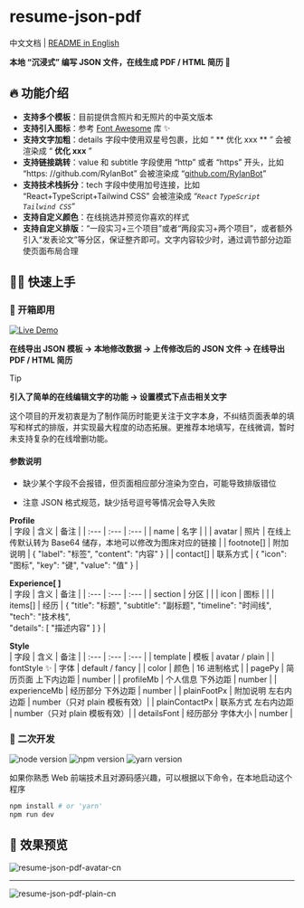 # resume-json-pdf

中文文档 | [README in English](./README-EN.md)

**本地 “沉浸式” 编写 JSON 文件，在线生成 PDF / HTML 简历 📄**

## 🔥 功能介绍

- **支持多个模板**：目前提供含照片和无照片的中英文版本
- **支持引入图标**：参考 [Font Awesome](https://fontawesome.com/icons) 库 ✨
- **支持文字加粗**：details 字段中使用双星号包裹，比如 “ ** 优化 xxx ** ” 会被渲染成 “ **优化 xxx** ”
- **支持链接跳转**：value 和 subtitle 字段使用 “http” 或者 “https” 开头，比如 “https: \//github.com/RylanBot” 会被渲染成 “[github.com/RylanBot](https://github.com/RylanBot)”
- **支持技术栈拆分**：tech 字段中使用加号连接，比如 “React+TypeScript+Tailwind CSS” 会被渲染成 “_`React` `TypeScript` `Tailwind CSS`_”
- **支持自定义颜色**：在线挑选并预览你喜欢的样式
- **支持自定义排版**：“一段实习+三个项目”或者“两段实习+两个项目”，或者额外引入“发表论文”等分区，保证整齐即可。文字内容较少时，通过调节部分边距使页面布局合理

## 🧙🏻 快速上手

### 🔮 开箱即用

[![Live Demo](https://img.shields.io/badge/Live%20Demo-点击查看-lightseagreen?style=for-the-badge&logo=vercel)](https://project.resume-json-pdf.rylan.cn/)

**在线导出 JSON 模板 → 本地修改数据 → 上传修改后的 JSON 文件 → 在线导出 PDF / HTML 简历**  

> [!Tip]  
> **引入了简单的在线编辑文字的功能 → 设置模式下点击相关文字**  

这个项目的开发初衷是为了制作简历时能更关注于文字本身，不纠结页面表单的填写和样式的排版，并实现最大程度的动态拓展。更推荐本地填写，在线微调，暂时未支持复杂的在线增删功能。

#### 参数说明

- 缺少某个字段不会报错，但页面相应部分渲染为空白，可能导致排版错位

- 注意 JSON 格式规范，缺少括号逗号等情况会导入失败

**Profile**  
| 字段 | 含义 | 备注 |
| :--- | :--- | :--- |
| name | 名字 | |
| avatar | 照片 | 在线上传默认转为 Base64 储存，本地可以修改为图床对应的链接 |
| footnote[] | 附加说明 | { "label": "标签", "content": "内容" } |
| contact[] | 联系方式 | { "icon": "图标", "key": "键", "value": "值" } |

**Experience[ ]**  
| 字段 | 含义 | 备注 |
| :--- | :--- | :--- |
| section | 分区 | |
| icon | 图标 | |
| items[] | 经历 | { "title": "标题", "subtitle": "副标题", "timeline": "时间线", "tech": "技术栈", <br> "details": [ "描述内容" ] } |

**Style**  
| 字段 | 含义 | 备注 |
| :--- | :--- | :--- |
| template | 模板 | avatar / plain |
| fontStyle ✨ | 字体 | default / fancy |
| color | 颜色 | 16 进制格式 |
| pagePy | 简历页面 上下内边距 | number |
| profileMb | 个人信息 下外边距 | number |
| experienceMb | 经历部分 下外边距 | number |
| plainFootPx | 附加说明 左右内边距 | number（只对 plain 模板有效）|
| plainContactPx | 联系方式 左右内边距 | number（只对 plain 模板有效）|
| detailsFont | 经历部分 字体大小 | number |

### 🔮 二次开发

<p>
  <img src="https://img.shields.io/badge/node-20.x-green" alt="node version"/>
  <img src="https://img.shields.io/badge/npm-10.x-red" alt="npm version"/>
  <img src="https://img.shields.io/badge/yarn-1.x-blue" alt="yarn version"/>
</p>

如果你熟悉 Web 前端技术且对源码感兴趣，可以根据以下命令，在本地启动这个程序

```sh
npm install # or 'yarn'
npm run dev
```

## 🌷 效果预览

![resume-json-pdf-avatar-cn](https://s2.loli.net/2024/04/21/VD2dbJneyHAuZOW.png)

---

![resume-json-pdf-plain-cn](https://s2.loli.net/2024/04/21/3oanYrBTEsqgSKJ.png)
